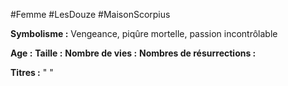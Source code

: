 #Femme #LesDouze #MaisonScorpius

**Symbolisme :** Vengeance, piqûre mortelle, passion incontrôlable

**Age :**
**Taille :**
**Nombre de vies :**
**Nombres de résurrections :**

**Titres :** 
"
"

